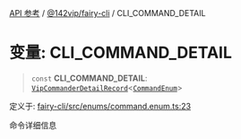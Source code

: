 [API 参考](../wiki/Home) / [@142vip/fairy-cli](../wiki/@142vip.fairy-cli) / CLI\_COMMAND\_DETAIL

# 变量: CLI\_COMMAND\_DETAIL

> `const` **CLI\_COMMAND\_DETAIL**: [`VipCommanderDetailRecord`](../wiki/@142vip.utils.%E7%B1%BB%E5%9E%8B%E5%88%AB%E5%90%8D.VipCommanderDetailRecord)<[`CommandEnum`](../wiki/@142vip.fairy-cli.%E6%9E%9A%E4%B8%BE.CommandEnum)>

定义于: [fairy-cli/src/enums/command.enum.ts:23](https://github.com/142vip/core-x/blob/5281e59d2cdd2de59e1ea761d17ed7fe118d1e60/packages/fairy-cli/src/enums/command.enum.ts#L23)

命令详细信息
